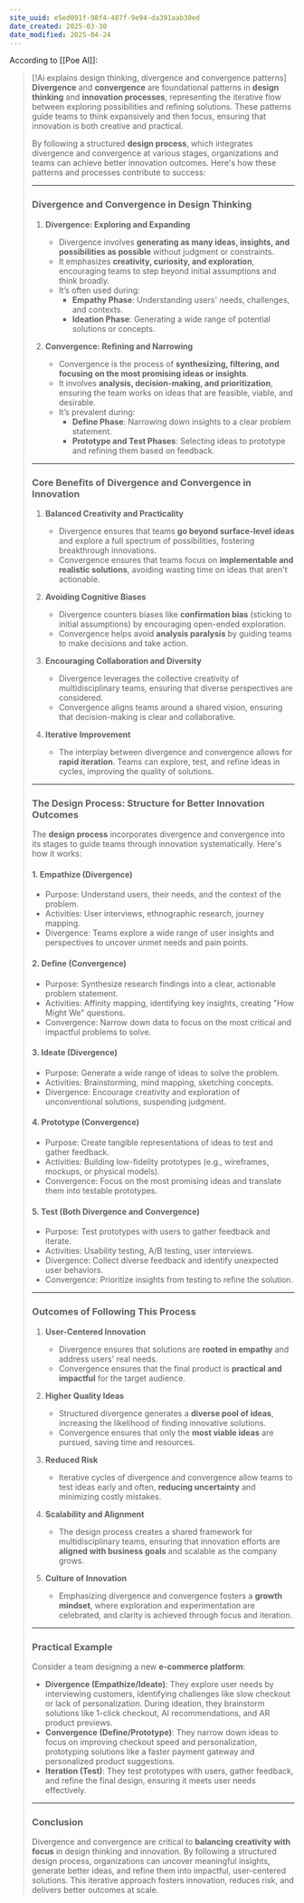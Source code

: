 ```yaml
---
site_uuid: e5ed091f-98f4-487f-9e94-da391aab30ed
date_created: 2025-03-30
date_modified: 2025-04-24
---
```



According to [[Poe AI]]:

> [!Ai explains design thinking, divergence and convergence patterns]
> **Divergence** and **convergence** are foundational patterns in **design thinking** and **innovation processes**, representing the iterative flow between exploring possibilities and refining solutions. These patterns guide teams to think expansively and then focus, ensuring that innovation is both creative and practical.
> 
> By following a structured **design process**, which integrates divergence and convergence at various stages, organizations and teams can achieve better innovation outcomes. Here's how these patterns and processes contribute to success:
> 
> ---
> 
> ### **Divergence and Convergence in Design Thinking**
> 
> 1. **Divergence: Exploring and Expanding**
>     
>     - Divergence involves **generating as many ideas, insights, and possibilities as possible** without judgment or constraints.
>     - It emphasizes **creativity, curiosity, and exploration**, encouraging teams to step beyond initial assumptions and think broadly.
>     - It’s often used during:
>         - **Empathy Phase**: Understanding users' needs, challenges, and contexts.
>         - **Ideation Phase**: Generating a wide range of potential solutions or concepts.
> 2. **Convergence: Refining and Narrowing**
>     
>     - Convergence is the process of **synthesizing, filtering, and focusing on the most promising ideas or insights**.
>     - It involves **analysis, decision-making, and prioritization**, ensuring the team works on ideas that are feasible, viable, and desirable.
>     - It’s prevalent during:
>         - **Define Phase**: Narrowing down insights to a clear problem statement.
>         - **Prototype and Test Phases**: Selecting ideas to prototype and refining them based on feedback.
> 
> ---
> 
> ### **Core Benefits of Divergence and Convergence in Innovation**
> 
> 1. **Balanced Creativity and Practicality**
>     
>     - Divergence ensures that teams **go beyond surface-level ideas** and explore a full spectrum of possibilities, fostering breakthrough innovations.
>     - Convergence ensures that teams focus on **implementable and realistic solutions**, avoiding wasting time on ideas that aren't actionable.
> 2. **Avoiding Cognitive Biases**
>     
>     - Divergence counters biases like **confirmation bias** (sticking to initial assumptions) by encouraging open-ended exploration.
>     - Convergence helps avoid **analysis paralysis** by guiding teams to make decisions and take action.
> 3. **Encouraging Collaboration and Diversity**
>     
>     - Divergence leverages the collective creativity of multidisciplinary teams, ensuring that diverse perspectives are considered.
>     - Convergence aligns teams around a shared vision, ensuring that decision-making is clear and collaborative.
> 4. **Iterative Improvement**
>     
>     - The interplay between divergence and convergence allows for **rapid iteration**. Teams can explore, test, and refine ideas in cycles, improving the quality of solutions.
> 
> ---
> 
> ### **The Design Process: Structure for Better Innovation Outcomes**
> 
> The **design process** incorporates divergence and convergence into its stages to guide teams through innovation systematically. Here's how it works:
> 
> #### **1. Empathize (Divergence)**
> 
> - Purpose: Understand users, their needs, and the context of the problem.
> - Activities: User interviews, ethnographic research, journey mapping.
> - Divergence: Teams explore a wide range of user insights and perspectives to uncover unmet needs and pain points.
> 
> #### **2. Define (Convergence)**
> 
> - Purpose: Synthesize research findings into a clear, actionable problem statement.
> - Activities: Affinity mapping, identifying key insights, creating "How Might We" questions.
> - Convergence: Narrow down data to focus on the most critical and impactful problems to solve.
> 
> #### **3. Ideate (Divergence)**
> 
> - Purpose: Generate a wide range of ideas to solve the problem.
> - Activities: Brainstorming, mind mapping, sketching concepts.
> - Divergence: Encourage creativity and exploration of unconventional solutions, suspending judgment.
> 
> #### **4. Prototype (Convergence)**
> 
> - Purpose: Create tangible representations of ideas to test and gather feedback.
> - Activities: Building low-fidelity prototypes (e.g., wireframes, mockups, or physical models).
> - Convergence: Focus on the most promising ideas and translate them into testable prototypes.
> 
> #### **5. Test (Both Divergence and Convergence)**
> 
> - Purpose: Test prototypes with users to gather feedback and iterate.
> - Activities: Usability testing, A/B testing, user interviews.
> - Divergence: Collect diverse feedback and identify unexpected user behaviors.
> - Convergence: Prioritize insights from testing to refine the solution.
> 
> ---
> 
> ### **Outcomes of Following This Process**
> 
> 1. **User-Centered Innovation**
>     
>     - Divergence ensures that solutions are **rooted in empathy** and address users' real needs.
>     - Convergence ensures that the final product is **practical and impactful** for the target audience.
> 2. **Higher Quality Ideas**
>     
>     - Structured divergence generates a **diverse pool of ideas**, increasing the likelihood of finding innovative solutions.
>     - Convergence ensures that only the **most viable ideas** are pursued, saving time and resources.
> 3. **Reduced Risk**
>     
>     - Iterative cycles of divergence and convergence allow teams to test ideas early and often, **reducing uncertainty** and minimizing costly mistakes.
> 4. **Scalability and Alignment**
>     
>     - The design process creates a shared framework for multidisciplinary teams, ensuring that innovation efforts are **aligned with business goals** and scalable as the company grows.
> 5. **Culture of Innovation**
>     
>     - Emphasizing divergence and convergence fosters a **growth mindset**, where exploration and experimentation are celebrated, and clarity is achieved through focus and iteration.
> 
> ---
> 
> ### **Practical Example**
> 
> Consider a team designing a new **e-commerce platform**:
> 
> - **Divergence (Empathize/Ideate)**: They explore user needs by interviewing customers, identifying challenges like slow checkout or lack of personalization. During ideation, they brainstorm solutions like 1-click checkout, AI recommendations, and AR product previews.
> - **Convergence (Define/Prototype)**: They narrow down ideas to focus on improving checkout speed and personalization, prototyping solutions like a faster payment gateway and personalized product suggestions.
> - **Iteration (Test)**: They test prototypes with users, gather feedback, and refine the final design, ensuring it meets user needs effectively.
> 
> ---
> 
> ### **Conclusion**
> 
> Divergence and convergence are critical to **balancing creativity with focus** in design thinking and innovation. By following a structured design process, organizations can uncover meaningful insights, generate better ideas, and refine them into impactful, user-centered solutions. This iterative approach fosters innovation, reduces risk, and delivers better outcomes at scale.